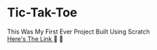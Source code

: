 # Tic-Tak-Toe
This Was My First Ever Project Built Using Scratch  
<a target="_blank" href="https://scratch.mit.edu/projects/206699098/">Here's The Link </a>&#x1F917; &#x1F917;
